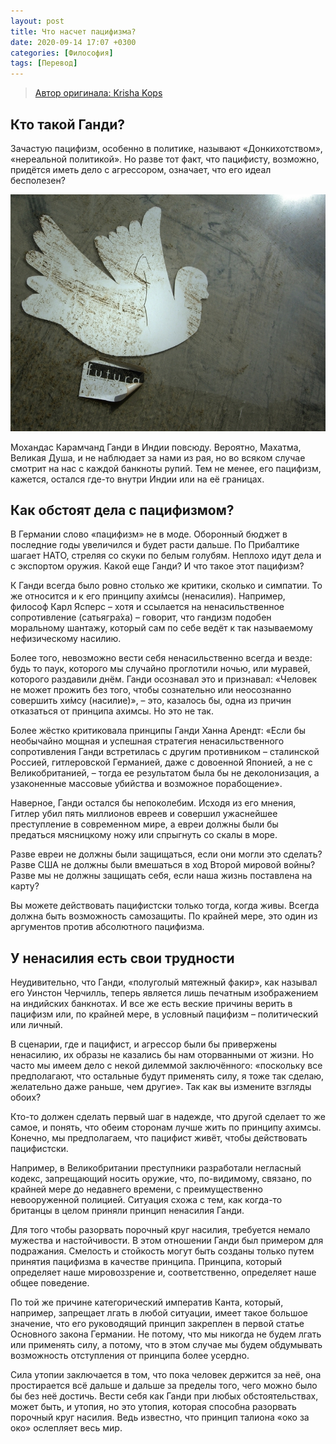 ```yaml
---
layout: post
title: Что насчет пацифизма?
date: 2020-09-14 17:07 +0300
categories: [Философия]
tags: [Перевод]
---
```


> [Автор оригинала: Krisha Kops](https://www.theeuropean.de/krisha-kops/11533-wie-steht-es-mit-dem-pazifismus)

## Кто такой Ганди?
<!--summary.start-->
Зачастую пацифизм, особенно в политике, называют «Донкихотством», «нереальной политикой». Но разве тот факт, что пацифисту, возможно, придётся иметь дело с агрессором, означает, что его идеал бесполезен?
<!--summary.end-->

![kallejipp / photocase.com](/assets/img/adc5cb0a45.jpeg)

Мохандас Карамчанд Ганди в Индии повсюду. Вероятно, Махатма, Великая Душа, и не наблюдает за нами из рая, но во всяком случае смотрит на нас с каждой банкноты рупий. Тем не менее, его пацифизм, кажется, остался где-то внутри Индии или на её границах.

## Как обстоят дела с пацифизмом?
В Германии слово «пацифизм» не в моде. Оборонный бюджет в последние годы увеличился и будет расти дальше. По Прибалтике шагает НАТО, стреляя со скуки по белым голубям. Неплохо идут дела и с экспортом оружия. Какой еще Ганди? И что такое этот пацифизм?

К Ганди всегда было ровно столько же критики, сколько и симпатии. То же относится и к его принципу ахи́мсы (ненасилия). Например, философ Карл Ясперс – хотя и ссылается на ненасильственное сопротивление (сатьягра́ха) – говорит, что гандизм подобен моральному шантажу, который сам по себе ведёт к так называемому нефизическому насилию.

Более того, невозможно вести себя ненасильственно всегда и везде: будь то паук, которого мы случайно проглотили ночью, или муравей, которого раздавили днём. Ганди осознавал это и признавал: «Человек не может прожить без того, чтобы сознательно или неосознанно совершить хи́мсу (насилие)», – это, казалось бы, одна из причин отказаться от принципа ахимсы. Но это не так.

Более жёстко критиковала принципы Ганди Ханна Арендт: «Если бы необычайно мощная и успешная стратегия ненасильственного сопротивления Ганди встретилась с другим противником – сталинской Россией, гитлеровской Германией, даже с довоенной Японией, а не с Великобританией, – тогда ее результатом была бы не деколонизация, а узаконенные массовые убийства и возможное порабощение».

Наверное, Ганди остался бы непоколебим. Исходя из его мнения, Гитлер убил пять миллионов евреев и совершил ужаснейшее преступление в современном мире, а евреи должны были бы предаться мясницкому ножу или спрыгнуть со скалы в море.

Разве евреи не должны были защищаться, если они могли это сделать? Разве США не должны были вмешаться в ход Второй мировой войны? Разве мы не должны защищать себя, если наша жизнь поставлена на карту?

Вы можете действовать пацифистски только тогда, когда живы. Всегда должна быть возможность самозащиты. По крайней мере, это один из аргументов против абсолютного пацифизма.

## У ненасилия есть свои трудности
Неудивительно, что Ганди, «полуголый мятежный факир», как называл его Уинстон Черчилль, теперь является лишь печатным изображением на индийских банкнотах. И все же есть веские причины верить в пацифизм или, по крайней мере, в условный пацифизм – политический или личный.

В сценарии, где и пацифист, и агрессор были бы привержены ненасилию, их образы не казались бы нам оторванными от жизни. Но часто мы имеем дело с некой дилеммой заключённого: «поскольку все предполагают, что остальные будут применять силу, я тоже так сделаю, желательно даже раньше, чем другие». Так как вы измените взгляды обоих?

Кто-то должен сделать первый шаг в надежде, что другой сделает то же самое, и понять, что обеим сторонам лучше жить по принципу ахимсы. Конечно, мы предполагаем, что пацифист живёт, чтобы действовать пацифистски.

Например, в Великобритании преступники разработали негласный кодекс, запрещающий носить оружие, что, по-видимому, связано, по крайней мере до недавнего времени, с преимущественно невооруженной полицией. Ситуация схожа с тем, как когда-то британцы в целом приняли принцип ненасилия Ганди.

Для того чтобы разорвать порочный круг насилия, требуется немало мужества и настойчивости. В этом отношении Ганди был примером для подражания. Смелость и стойкость могут быть созданы только путем принятия пацифизма в качестве принципа. Принципа, который определяет наше мировоззрение и, соответственно, определяет наше общее поведение.

По той же причине категорический императив Канта, который, например, запрещает лгать в любой ситуации, имеет такое большое значение, что его руководящий принцип закреплен в первой статье Основного закона Германии. Не потому, что мы никогда не будем лгать или применять силу, а потому, что в этом случае мы будем обдумывать возможность отступления от принципа более усердно.

Сила утопии заключается в том, что пока человек держится за неё, она простирается всё дальше и дальше за пределы того, чего можно было бы без неё достичь. Вести себя как Ганди при любых обстоятельствах, может быть, и утопия, но это утопия, которая способна разорвать порочный круг насилия. Ведь известно, что принцип талиона «око за око» ослепляет весь мир.
